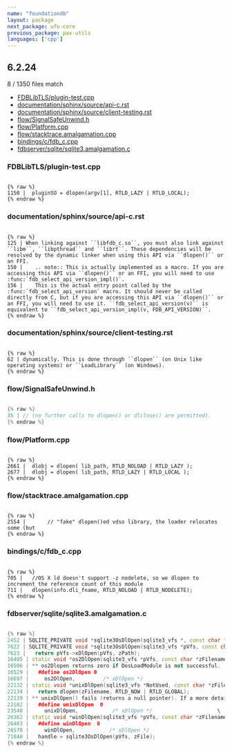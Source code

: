 ```yaml
---
name: "foundationdb"
layout: package
next_package: ufo-core
previous_package: pax-utils
languages: ['cpp']
---
```

## 6.2.24
8 / 1350 files match

 - [FDBLibTLS/plugin-test.cpp](#fdblibtlsplugin-testcpp)
 - [documentation/sphinx/source/api-c.rst](#documentationsphinxsourceapi-crst)
 - [documentation/sphinx/source/client-testing.rst](#documentationsphinxsourceclient-testingrst)
 - [flow/SignalSafeUnwind.h](#flowsignalsafeunwindh)
 - [flow/Platform.cpp](#flowplatformcpp)
 - [flow/stacktrace.amalgamation.cpp](#flowstacktraceamalgamationcpp)
 - [bindings/c/fdb_c.cpp](#bindingscfdb_ccpp)
 - [fdbserver/sqlite/sqlite3.amalgamation.c](#fdbserversqlitesqlite3amalgamationc)

### FDBLibTLS/plugin-test.cpp

```

{% raw %}
1150 | 	pluginSO = dlopen(argv[1], RTLD_LAZY | RTLD_LOCAL);
{% endraw %}

```
### documentation/sphinx/source/api-c.rst

```

{% raw %}
125 | When linking against ``libfdb_c.so``, you must also link against ``libm``, ``libpthread`` and ``librt``. These dependencies will be resolved by the dynamic linker when using this API via ``dlopen()`` or an FFI.
150 |    .. note:: This is actually implemented as a macro. If you are accessing this API via ``dlopen()`` or an FFI, you will need to use :func:`fdb_select_api_version_impl()`.
156 |    This is the actual entry point called by the :func:`fdb_select_api_version` macro. It should never be called directly from C, but if you are accessing this API via ``dlopen()`` or an FFI, you will need to use it. ``fdb_select_api_version(v)`` is equivalent to ``fdb_select_api_version_impl(v, FDB_API_VERSION)``.
{% endraw %}

```
### documentation/sphinx/source/client-testing.rst

```

{% raw %}
62 | dynamically. This is done through ``dlopen`` (on Unix like operating systems) or ``LoadLibrary`` (on Windows).
{% endraw %}

```
### flow/SignalSafeUnwind.h

```cpp

{% raw %}
35 | // (no further calls to dlopen() or dlclose() are permitted).
{% endraw %}

```
### flow/Platform.cpp

```

{% raw %}
2661 | 	dlobj = dlopen( lib_path, RTLD_NOLOAD | RTLD_LAZY );
2677 | 	dlobj = dlopen( lib_path, RTLD_LAZY | RTLD_LOCAL );
{% endraw %}

```
### flow/stacktrace.amalgamation.cpp

```

{% raw %}
2554 |       // "fake" dlopen()ed vdso library, the loader relocates some (but
{% endraw %}

```
### bindings/c/fdb_c.cpp

```

{% raw %}
705 | 	//OS X ld doesn't support -z nodelete, so we dlopen to increment the reference count of this module
711 | 	dlopen(info.dli_fname, RTLD_NOLOAD | RTLD_NODELETE);
{% endraw %}

```
### fdbserver/sqlite/sqlite3.amalgamation.c

```cpp

{% raw %}
2452 | SQLITE_PRIVATE void *sqlite3OsDlOpen(sqlite3_vfs *, const char *);
7622 | SQLITE_PRIVATE void *sqlite3OsDlOpen(sqlite3_vfs *pVfs, const char *zPath){
7623 |   return pVfs->xDlOpen(pVfs, zPath);
16495 | static void *os2DlOpen(sqlite3_vfs *pVfs, const char *zFilename){
16506 | ** os2Dlopen returns zero if DosLoadModule is not successful.
16529 |   #define os2DlOpen 0
16697 |     os2DlOpen,         /* xDlOpen */
22132 | static void *unixDlOpen(sqlite3_vfs *NotUsed, const char *zFilename){
22134 |   return dlopen(zFilename, RTLD_NOW | RTLD_GLOBAL);
22139 | ** unixDlOpen() fails (returns a null pointer). If a more detailed error
22182 |   #define unixDlOpen  0
23548 |     unixDlOpen,           /* xDlOpen */                     \
26362 | static void *winDlOpen(sqlite3_vfs *pVfs, const char *zFilename){
26403 |   #define winDlOpen  0
26578 |     winDlOpen,           /* xDlOpen */
71848 |   handle = sqlite3OsDlOpen(pVfs, zFile);
{% endraw %}

```
